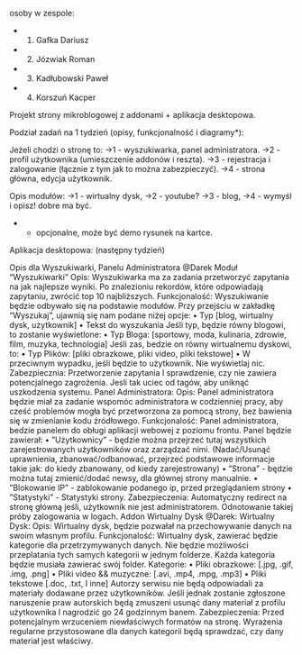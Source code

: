 osoby w zespole:
- 1) Gafka Dariusz
- 2) Józwiak Roman
- 3) Kadłubowski Paweł
- 4) Korszuń Kacper

Projekt strony mikroblogowej z addonami + aplikacja desktopowa.

Podział zadań na 1 tydzień (opisy, funkcjonalność i diagramy*): 

Jeżeli chodzi o stronę to: 
->1 - wyszukiwarka, panel administratora.
->2 - profil użytkownika (umieszczenie addonów i reszta).
->3 - rejestracja i zalogowanie (łącznie z tym jak to można zabezpieczyć).
->4 - strona główna, edycja użytkownik.

Opis modułów: 
->1 - wirtualny dysk,
->2 - youtube?
->3 - blog,
->4 - wymyśl i opisz! dobre ma być.
 
* - opcjonalne, może być demo rysunek na kartce.

Aplikacja desktopowa: 
(następny tydzień)

Opis dla Wyszukiwarki, Panelu Administratora @Darek
Moduł “Wyszukiwarki” Opis: Wyszukiwarka ma za zadania przetworzyć zapytania na jak najlepsze wyniki. Po znalezioniu rekordów, które odpowiadają zapytaniu, zwrócić top 10 najbliższych.
Funkcjonalość: Wyszukiwanie będzie odbywało się na podstawie modułów. Przy przejściu w zakładkę “Wyszukaj”, ujawnią się nam podane niżej opcje:
•	Typ [blog, wirtualny dysk, użytkownik]
•	Tekst do wyszukania Jeśli typ, będzie równy blogowi, to zostanie wyświetlone:
•	Typ Bloga: [sportowy, moda, kulinaria, zdrowie, film, muzyka, technologia] Jeśli zas, bedzie on równy wirtualnemu dyskowi, to:
•	Typ Plików: [pliki obrazkowe, pliki video, pliki tekstowe]
•	W przeciwnym wypadku, jeśli będzie to użytkownik. Nie wyświetlaj nic.
Zabezpiecznia: Przetworzenie zapytania I sprawdzenie, czy nie zawiera potencjalnego zagrożenia. Jesli tak uciec od tagów, aby uniknąć uszkodzenia systemu.
Panel Administratora: Opis: Panel administratora będzie miał za zadanie wspomóc administratora w codzienniej pracy, aby cześć problemów mogła być przetworzona za pomocą strony, bez bawienia się w zmienianie kodu źródłowego.
Funkcjonalość: Panel administratora, bedzie panelem do obługi aplikacji webowej z poziomu frontu. Panel będzie zawierał:
•	”Użytkownicy” - będzie można przejrzeć tutaj wszystkich zarejestrowanych użytkowników oraz zarządzać nimi. (Nadać/Usunąć uprawnienia, zbanować/odbanować, przejrzeć podstawowe informacje takie jak: do kiedy zbanowany, od kiedy zarejestrowany)
•	”Strona” - będzie można tutaj zmienić/dodać newsy, dla głównej strony manualnie.
•	”Blokowanie IP” - zablokowanie podanego ip, przed przeglądaniem strony
•	”Statystyki” - Statystyki strony.
Zabezpieczenia: Automatyczny redirect na stronę główną jeśli, użytkownik nie jest administratorem. Odnotowanie takiej próby zalogowania w logach.
Addon Wirtualny Dysk @Darek: Wirtualny Dysk:
Opis: Wirtualny dysk, będzie pozwałał na przechowywanie danych na swoim własnym profilu.
Funkcjonalość: Wirtualny dysk, zawierać będzie kategorie dla przetrzymywanych danych. Nie będzie możliwości przeplatania tych samych kategorii w jednym folderze. Każda kategoria będzie musiała zawierać swój folder. Kategorie:
•	Pliki obrazkowe: [.jpg, .gif, .img, .png]
•	Pliki video && muzyczne: [.avi, .mp4, .mpg, .mp3]
•	Pliki tekstowe [.doc, .txt, I inne] Autorzy serwisu nie będą odpowiadali za materiały dodawane przez użytkowników. Jeśli jednak zostanie zgłoszone naruszenie praw autorskich będą zmuszeni usunąć dany materiał z profilu użytkownika I nagrodzić go 24 godzinnym banem.
Zabezpieczenia: Przed potencjalnym wrzuceniem niewłaściwych formatów na stronę. Wyrażenia regularne przystosowane dla danych kategorii będą sprawdzać, czy dany materiał jest właściwy.

